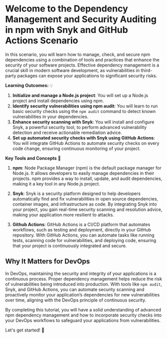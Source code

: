 # Welcome to the Dependency Management and Security Auditing in npm with Snyk and GitHub Actions Scenario

In this scenario, you will learn how to manage, check, and secure npm dependencies using a combination of tools and practices that enhance the security of your software projects. Effective dependency management is a crucial skill in modern software development, as vulnerabilities in third-party packages can expose your applications to significant security risks.

**Learning Outcomes:** 💡

1. **Initialize and manage a Node.js project**: You will set up a Node.js project and install dependencies using npm.
2. **Identify security vulnerabilities using npm audit**: You will learn to run basic security checks using the `npm audit` command to detect known vulnerabilities in your dependencies.
3. **Enhance security scanning with Snyk**: You will install and configure Snyk, a powerful security tool, to perform advanced vulnerability detection and receive actionable remediation advice.
4. **Set up automated security checks with Snyk using GitHub Actions**: You will integrate GitHub Actions to automate security checks on every code change, ensuring continuous monitoring of your project.

**Key Tools and Concepts** 🧰

1. **npm**: 
   Node Package Manager (npm) is the default package manager for Node.js. It allows developers to easily manage dependencies in their projects. npm provides a way to install, update, and audit dependencies, making it a key tool in any Node.js project.

2. **Snyk**: 
   Snyk is a security platform designed to help developers automatically find and fix vulnerabilities in open source dependencies, container images, and infrastructure as code. By integrating Snyk into your project, you gain real-time security scanning and resolution advice, making your application more resilient to attacks.


3. **Github Actions**: 
    GitHub Actions is a CI/CD platform that automates workflows, such as testing and deployment, directly in your GitHub repository. With GitHub Actions, you can automate tasks like running tests, scanning code for vulnerabilities, and deploying code, ensuring that your project is continuously integrated and secure.

## Why It Matters for DevOps

In DevOps, maintaining the security and integrity of your applications is a continuous process. Proper dependency management helps reduce the risk of vulnerabilities being introduced into production. With tools like `npm audit`, Snyk, and GitHub Actions, you can automate security scanning and proactively monitor your application’s dependencies for new vulnerabilities over time, aligning with the DevOps principle of continuous security.

By completing this tutorial, you will have a solid understanding of advanced npm dependency management and how to incorporate security checks into your DevOps workflows to safeguard your applications from vulnerabilities.

Let's get started! 🚀
